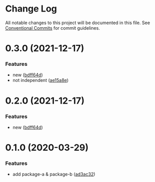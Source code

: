 # Change Log

All notable changes to this project will be documented in this file.
See [Conventional Commits](https://conventionalcommits.org) for commit guidelines.

# 0.3.0 (2021-12-17)


### Features

* new ([bdff64d](https://github.com/jonwa/lerna-release-workflow/commit/bdff64d0c53b882c8067c97b7cdc35305cdcdc8b))
* not independent ([ae15a8e](https://github.com/jonwa/lerna-release-workflow/commit/ae15a8e098508b4db41de912a8bfe994c37b288d))





# 0.2.0 (2021-12-17)


### Features

* new ([bdff64d](https://github.com/jonwa/lerna-release-workflow/commit/bdff64d0c53b882c8067c97b7cdc35305cdcdc8b))





# 0.1.0 (2020-03-29)


### Features

* add package-a & package-b ([ad3ac32](https://github.com/jonwa/lerna-release-workflow/commit/ad3ac32b960f58ca7618a3d08a28295a4fabcccb))
